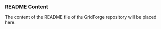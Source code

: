 ### README Content

The content of the README file of the GridForge repository will be placed here.
